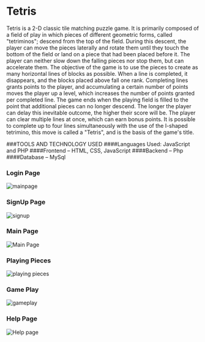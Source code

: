 # Tetris
Tetris is a 2-D classic tile matching puzzle game. It is primarily composed of a field of play in which pieces of different geometric forms, called "tetriminos"; descend from the top of the field. During this descent, the player can move the pieces laterally and rotate them until they touch the bottom of the field or land on a piece that had been placed before it. The player can neither slow down the falling pieces nor stop them, but can accelerate them. The objective of the game is to use the pieces to create as many horizontal lines of blocks as possible. When a line is completed, it disappears, and the blocks placed above fall one rank. Completing lines grants points to the player, and accumulating a certain number of points moves the player up a level, which increases the number of points granted per completed line. The game ends when the playing field is filled to the point that additional pieces can no longer descend. The longer the player can delay this inevitable outcome, the higher their score will be. The player can clear multiple lines at once, which can earn bonus points. It is possible to complete up to four lines simultaneously with the use of the I-shaped tetrimino, this move is called a "Tetris", and is the basis of the game's title.

###TOOLS AND TECHNOLOGY USED
####Languages Used: JavaScript and PHP
####Frontend – HTML, CSS, JavaScript
####Backend – Php
####Database – MySql
### Login Page


![mainpage](https://user-images.githubusercontent.com/56557002/99680747-648e1100-2aa3-11eb-8f0d-e48b328b820e.PNG)


### SignUp Page


![signup](https://user-images.githubusercontent.com/56557002/99681087-c64e7b00-2aa3-11eb-8af3-be79aa4d9235.PNG)


### Main Page


![Main Page](https://user-images.githubusercontent.com/56557002/99680001-994d9880-2aa2-11eb-89b7-d8b4e4f7ec07.PNG)


### Playing Pieces


![playing pieces](https://user-images.githubusercontent.com/56557002/99682145-efbbd680-2aa4-11eb-9bc8-6070ed517dd8.PNG)


### Game Play


![gameplay](https://user-images.githubusercontent.com/56557002/99682934-cd768880-2aa5-11eb-8cfb-ca05edfec3d5.PNG)


### Help Page


![Help page](https://user-images.githubusercontent.com/56557002/99681228-e9792a80-2aa3-11eb-85ae-eeb50eb3afff.PNG)
